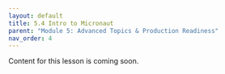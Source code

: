 ```yaml
---
layout: default
title: 5.4 Intro to Micronaut
parent: "Module 5: Advanced Topics & Production Readiness"
nav_order: 4
---
```


Content for this lesson is coming soon.
